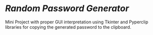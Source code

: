 # *Random Password Generator*

Mini Project with proper GUI interpretation using Tkinter and Pyperclip
libraries for copying the generated password to the clipboard.
